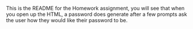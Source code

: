 This is the README for the Homework assignment, you will see that when you open up the HTML, a password does generate after a few prompts ask the user how they would like their password to be.
